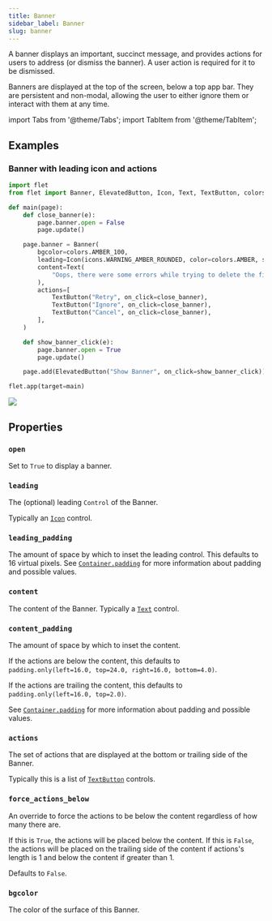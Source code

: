 ```yaml
---
title: Banner
sidebar_label: Banner
slug: banner
---
```


A banner displays an important, succinct message, and provides actions for users to address (or dismiss the banner). A user action is required for it to be dismissed.

Banners are displayed at the top of the screen, below a top app bar. They are persistent and non-modal, allowing the user to either ignore them or interact with them at any time.

import Tabs from '@theme/Tabs';
import TabItem from '@theme/TabItem';

## Examples

### Banner with leading icon and actions

<Tabs groupId="language">
  <TabItem value="python" label="Python" default>

```python
import flet
from flet import Banner, ElevatedButton, Icon, Text, TextButton, colors, icons

def main(page):
    def close_banner(e):
        page.banner.open = False
        page.update()

    page.banner = Banner(
        bgcolor=colors.AMBER_100,
        leading=Icon(icons.WARNING_AMBER_ROUNDED, color=colors.AMBER, size=40),
        content=Text(
            "Oops, there were some errors while trying to delete the file. What would you like me to do?"
        ),
        actions=[
            TextButton("Retry", on_click=close_banner),
            TextButton("Ignore", on_click=close_banner),
            TextButton("Cancel", on_click=close_banner),
        ],
    )

    def show_banner_click(e):
        page.banner.open = True
        page.update()

    page.add(ElevatedButton("Show Banner", on_click=show_banner_click))

flet.app(target=main)
```
  </TabItem>
</Tabs>

<img src="/img/docs/controls/banner/banner-with-custom-content.gif"/>

## Properties

### `open`

Set to `True` to display a banner.

### `leading`

The (optional) leading `Control` of the Banner.

Typically an [`Icon`](icon) control.

### `leading_padding`

The amount of space by which to inset the leading control. This defaults to 16 virtual pixels. See [`Container.padding`](container#padding) for more information about padding and possible values.

### `content`

The content of the Banner. Typically a [`Text`](text) control.

### `content_padding`

The amount of space by which to inset the content.

If the actions are below the content, this defaults to `padding.only(left=16.0, top=24.0, right=16.0, bottom=4.0)`.

If the actions are trailing the content, this defaults to `padding.only(left=16.0, top=2.0)`.

See [`Container.padding`](container#padding) for more information about padding and possible values.

### `actions`

The set of actions that are displayed at the bottom or trailing side of the Banner.

Typically this is a list of [`TextButton`](textbutton) controls.

### `force_actions_below`

An override to force the actions to be below the content regardless of how many there are.

If this is `True`, the actions will be placed below the content. If this is `False`, the actions will be placed on the trailing side of the content if actions's length is 1 and below the content if greater than 1.

Defaults to `False`.

### `bgcolor`

The color of the surface of this Banner.